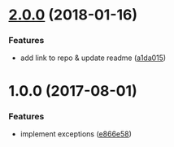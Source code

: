<a name="2.0.0"></a>
# [2.0.0](https://github.com/adonisjs/adonis-generic-exceptions/compare/v1.0.0...v2.0.0) (2018-01-16)


### Features

* add link to repo & update readme ([a1da015](https://github.com/adonisjs/adonis-generic-exceptions/commit/a1da015))



<a name="1.0.0"></a>
# 1.0.0 (2017-08-01)


### Features

* implement exceptions ([e866e58](https://github.com/adonisjs/adonis-generic-exceptions/commit/e866e58))




